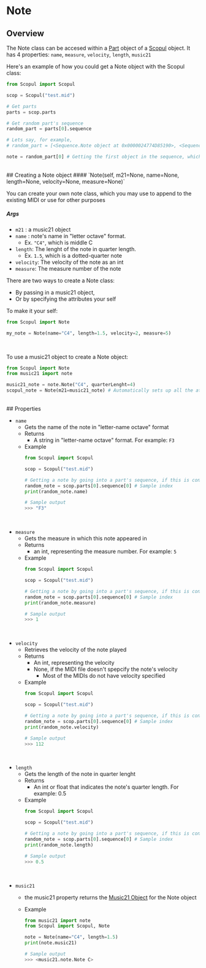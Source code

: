 # Note

## Overview

The Note class can be accesed within a [Part](part.md) object of a [Scopul](scopul.md) object. It has 4 properties: `name`, `measure`, `velocity`, `length`, `music21`

Here's an example of how you could get a Note object with the Scopul class:

```python
from Scopul import Scopul

scop = Scopul("test.mid")

# Get parts
parts = scop.parts

# Get random part's sequence
random_part = parts[0].sequence

# Lets say, for example, 
# random_part = [<Sequence.Note object at 0x0000024774D85190>, <Sequence.Rest object at 0x0000024774D1D9D0>]

note = random_part[0] # Getting the first object in the sequence, which is a note
```
<br>
## Creating a Note object
#### `Note(self, m21=None, name=None, length=None, velocity=None, measure=None)`


You can create your own note class, which you may use to append to the existing MIDI or use for other purposes

##### Args
- `m21` : a music21 object
- `name` : note's name in "letter octave" format. 
    - Ex. `"C4"`, which is middle C
- `length`: The lenght of the note in quarter length. 
    - Ex. `1.5`, which is a dotted-quarter note
- `velocity`: The velocity of the note as an int
- `measure`: The measure number of the note

There are two ways to create a Note class: 
- By passing in a music21 object, 
- Or by specifying the attributes your self

To make it your self:

```python
from Scopul import Note

my_note = Note(name="C4", length=1.5, velocity=2, measure=5)
```
<br>

To use a music21 object to create a Note object:
```python
from Scopul import Note
from music21 import note

music21_note = note.Note("C4", quarterLenght=4)
scopul_note = Note(m21=music21_note) # Automatically sets up all the attributes
```
<br>
## Properties

- `name`
    - Gets the name of the note in "letter-name octave" format
    - Returns
        - A string in "letter-name octave" format. For example: `F3`
    - Example
        ```python
        from Scopul import Scopul

        scop = Scopul("test.mid")

        # Getting a note by going into a part's sequence, if this is confusing, go to Part class section
        random_note = scop.parts[0].sequence[0] # Sample index
        print(random_note.name)

        # Sample output
        >>> "F3"
        ```

<br>

- `measure`
    - Gets the measure in which this note appeared in
    - Returns
        - an int, representing the measure number. For example: `5`
    - Example
        ```python
        from Scopul import Scopul

        scop = Scopul("test.mid")

        # Getting a note by going into a part's sequence, if this is confusing, go to Part class section
        random_note = scop.parts[0].sequence[0] # Sample index
        print(random_note.measure)

        # Sample output
        >>> 1
        ```

<br>

- `velocity`
    - Retrieves the velocity of the note played
    - Returns
        - An int, representing the velocity
        - None, if the MIDI file doesn't spepcify the note's velocity
            - Most of the MIDIs do not have velocity specified
    - Example
        ```python
        from Scopul import Scopul

        scop = Scopul("test.mid")

        # Getting a note by going into a part's sequence, if this is confusing, go to Part class section
        random_note = scop.parts[0].sequence[0] # Sample index
        print(random_note.velocity)

        # Sample output
        >>> 112
        ```

<br>

- `length`
    - Gets the length of the note in quarter lenght
    - Returns
        - An int or float that indicates the note's quarter length. For example: 0.5
    - Example
        ```python
        from Scopul import Scopul
        
        scop = Scopul("test.mid")

        # Getting a note by going into a part's sequence, if this is confusing, go to Part class section
        random_note = scop.parts[0].sequence[0] # Sample index
        print(random_note.length)

        # Sample output
        >>> 0.5
        ```
<br>

- `music21`
  - the music21 property returns the [Music21 Object](https://web.mit.edu/music21/doc/usersGuide/usersGuide_02_notes.html) for the Note object

  - Example
    ```python
    from music21 import note
    from Scopul import Scopul, Note

    note = Note(name="C4", length=1.5)
    print(note.music21)

    # Sample output
    >>> <music21.note.Note C>
    ```


